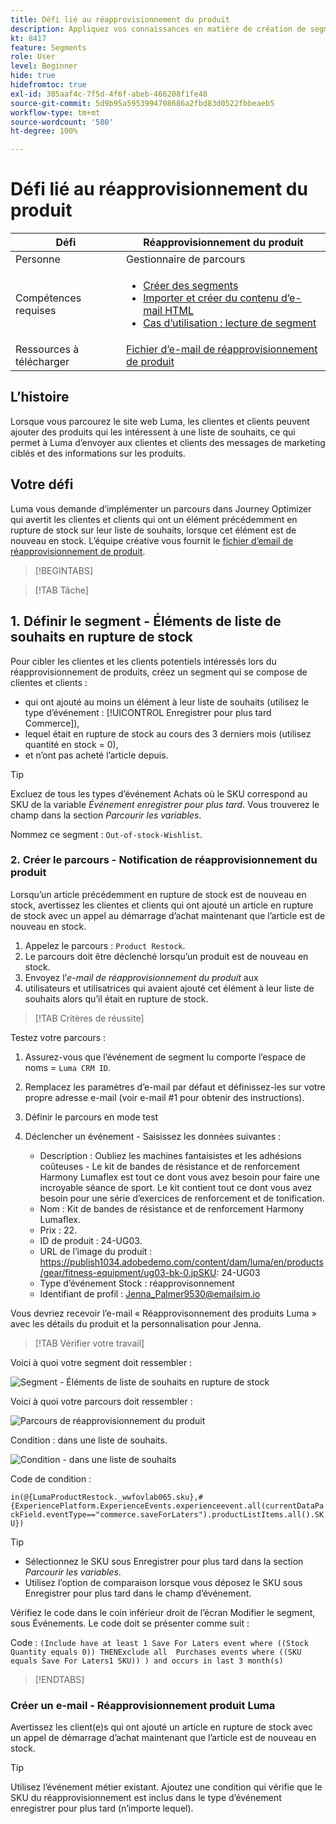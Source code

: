 ```yaml
---
title: Défi lié au réapprovisionnement du produit
description: Appliquez vos connaissances en matière de création de segments et testez vos compétences.
kt: 8417
feature: Segments
role: User
level: Beginner
hide: true
hidefromtoc: true
exl-id: 305aaf4c-7f5d-4f6f-abeb-466208f1fe48
source-git-commit: 5d9b95a5953994708686a2fbd83d0522fbbeaeb5
workflow-type: tm+mt
source-wordcount: '580'
ht-degree: 100%

---
```


# Défi lié au réapprovisionnement du produit

| Défi | Réapprovisionnement du produit |
|---|---|
| Personne | Gestionnaire de parcours |
| Compétences requises | <ul><li>[Créer des segments](https://experienceleague.adobe.com/docs/journey-optimizer-learn/tutorials/profiles-segments-subscriptions/create-segments.html?lang=fr)</li><li> [Importer et créer du contenu d’e-mail HTML](https://experienceleague.adobe.com/docs/journey-optimizer-learn/tutorials/email-channel/import-and-author-html-email-content.html?lang=fr)</li><li>[Cas d’utilisation : lecture de segment](https://experienceleague.adobe.com/docs/journey-optimizer-learn/tutorials/create-journeys/use-case-read-segment.html?lang=fr)</li> |
| Ressources à télécharger | [Fichier d’e-mail de réapprovisionnement de produit](/help/challenges/assets/email-assets/ProductRestockEmail.html.zip) |

## L’histoire

Lorsque vous parcourez le site web Luma, les clientes et clients peuvent ajouter des produits qui les intéressent à une liste de souhaits, ce qui permet à Luma d’envoyer aux clientes et clients des messages de marketing ciblés et des informations sur les produits.

## Votre défi

Luma vous demande d’implémenter un parcours dans Journey Optimizer qui avertit les clientes et clients qui ont un élément précédemment en rupture de stock sur leur liste de souhaits, lorsque cet élément est de nouveau en stock. L’équipe créative vous fournit le [fichier d’email de réapprovisionnement de produit](/help/challenges/assets/email-assets/ProductRestockEmail.html.zip).

>[!BEGINTABS]

>[!TAB Tâche]

## 1. Définir le segment - Éléments de liste de souhaits en rupture de stock

Pour cibler les clientes et les clients potentiels intéressés lors du réapprovisionnement de produits, créez un segment qui se compose de clientes et clients :

* qui ont ajouté au moins un élément à leur liste de souhaits (utilisez le type d’événement : [!UICONTROL Enregistrer pour plus tard Commerce]),
* lequel était en rupture de stock au cours des 3 derniers mois (utilisez quantité en stock = 0),
* et n’ont pas acheté l’article depuis.

>[!TIP]
>Excluez de tous les types d’événement Achats où le SKU correspond au SKU de la variable *Événement enregistrer pour plus tard*. Vous trouverez le champ dans la section *Parcourir les variables*.

Nommez ce segment : `Out-of-stock-Wishlist`.


### 2. Créer le parcours - Notification de réapprovisionnement du produit

Lorsqu’un article précédemment en rupture de stock est de nouveau en stock, avertissez les clientes et clients qui ont ajouté un article en rupture de stock avec un appel au démarrage d’achat maintenant que l’article est de nouveau en stock.

1. Appelez le parcours : `Product Restock`.
2. Le parcours doit être déclenché lorsqu’un produit est de nouveau en stock.
3. Envoyez l’*e-mail de réapprovisionnement du produit* aux
4. utilisateurs et utilisatrices qui avaient ajouté cet élément à leur liste de souhaits alors qu’il était en rupture de stock.

>[!TAB Critères de réussite]

Testez votre parcours :

1. Assurez-vous que l’événement de segment lu comporte l’espace de noms = `Luma CRM ID`.
1. Remplacez les paramètres d’e-mail par défaut et définissez-les sur votre propre adresse e-mail (voir e-mail #1 pour obtenir des instructions).
1. Définir le parcours en mode test
1. Déclencher un événement - Saisissez les données suivantes :

   * Description : Oubliez les machines fantaisistes et les adhésions coûteuses - Le kit de bandes de résistance et de renforcement Harmony Lumaflex est tout ce dont vous avez besoin pour faire une incroyable séance de sport. Le kit contient tout ce dont vous avez besoin pour une série d’exercices de renforcement et de tonification.
   * Nom : Kit de bandes de résistance et de renforcement Harmony Lumaflex.
   * Prix : 22.
   * ID de produit : 24-UG03.
   * URL de l’image du produit : https://publish1034.adobedemo.com/content/dam/luma/en/products/gear/fitness-equipment/ug03-bk-0.jpSKU: 24-UG03
   * Type d’événement Stock : réapprovisonnement
   * Identifiant de profil : Jenna_Palmer9530@emailsim.io

Vous devriez recevoir l’e-mail « Réapprovisonnement des produits Luma » avec les détails du produit et la personnalisation pour Jenna.

>[!TAB Vérifier votre travail]

Voici à quoi votre segment doit ressembler :

![Segment - Éléments de liste de souhaits en rupture de stock](/help/challenges/assets/C1-S2.png)


Voici à quoi votre parcours doit ressembler :

![Parcours de réapprovisionnement du produit](/help/challenges/assets/c3-j3-journey.png)

Condition : dans une liste de souhaits.

![Condition - dans une liste de souhaits](/help/challenges/assets/c3-j3-condition.png)

Code de condition :

```in(@{LumaProductRestock._wwfovlab065.sku},#{ExperiencePlatform.ExperienceEvents.experienceevent.all(currentDataPackField.eventType=="commerce.saveForLaters").productListItems.all().SKU})```


>[!TIP]
> * Sélectionnez le SKU sous Enregistrer pour plus tard dans la section *Parcourir les variables*.
> * Utilisez l’option de comparaison lorsque vous déposez le SKU sous Enregistrer pour plus tard dans le champ d’événement.


Vérifiez le code dans le coin inférieur droit de l’écran Modifier le segment, sous Événements. Le code doit se présenter comme suit :

Code :
```(Include have at least 1 Save For Laters event where ((Stock Quantity equals 0)) THENExclude all  Purchases events where ((SKU equals Save For Laters1 SKU)) ) and occurs in last 3 month(s)```

>[!ENDTABS]

### Créer un e-mail - Réapprovisionnement produit Luma

Avertissez les client(e)s qui ont ajouté un article en rupture de stock avec un appel de démarrage d’achat maintenant que l’article est de nouveau en stock.



>[!TIP]
>
> Utilisez l’événement métier existant. Ajoutez une condition qui vérifie que le SKU du réapprovisionnement est inclus dans le type d’événement enregistrer pour plus tard (n’importe lequel).




